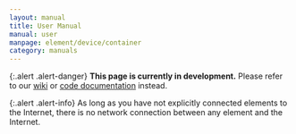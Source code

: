 ```yaml
---
layout: manual
title: User Manual
manual: user
manpage: element/device/container
category: manuals
---
```


{:.alert .alert-danger}
**This page is currently in development.** Please refer to our [wiki](https://github.com/GLab/ToMaTo/wiki) or [code documentation](https://tomato.readthedocs.io/en/latest/) instead.

{:.alert .alert-info}
As long as you have not explicitly connected elements to the Internet, there is no network connection between any element and the Internet.

